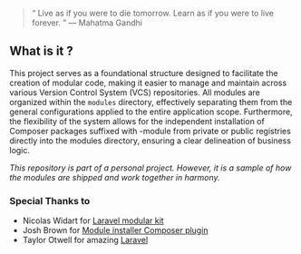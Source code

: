 
> “ Live as if you were to die tomorrow. Learn as if you were to live forever. ” — Mahatma Gandhi

## What is it ?
This project serves as a foundational structure designed to facilitate the creation of modular code, making it easier to manage and maintain across various Version Control System (VCS) repositories. All modules are organized within the `modules` directory, effectively separating them from the general configurations applied to the entire application scope. Furthermore, the flexibility of the system allows for the independent installation of Composer packages suffixed with -module from private or public registries directly into the modules directory, ensuring a clear delineation of business logic.

_This repository is part of a personal project. However, it is a sample of how the modules are shipped and work together in harmony._

### Special Thanks to
- Nicolas Widart for [Laravel modular kit](https://github.com/nWidart/laravel-modules)
- Josh Brown for [Module installer Composer plugin](https://github.com/joshbrw/laravel-module-installer)
- Taylor Otwell for amazing [Laravel](https://github.com/laravel/laravel)
